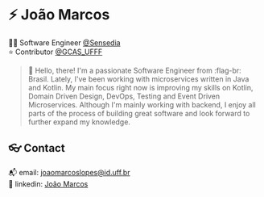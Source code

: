 # :zap: João Marcos

:technologist: Software Engineer [@Sensedia]()  
:star: Contributor [@GCAS_UFFF](https://github.com/GCAS-UFF)  

> :brain: Hello, there! I'm a passionate Software Engineer from :flag-br: Brasil. Lately, I've been working with microservices written in Java and Kotlin. My main focus right now is improving my skills on Kotlin, Domain Driven Design, DevOps, Testing and Event Driven Microservices. Although I'm mainly working with backend, I enjoy all parts of the process of building great software and look forward to further expand my knowledge.

<!-- ## :wrench: Tech

<img src="assets/kotlin.svg" alt="drawing" width="50"/>
<img src="assets/spring.svg" alt="drawing" width="50"/>
<img src="assets/java.svg" alt="drawing" width="50"/>
<img src="assets/linux.svg" alt="drawing" width="50"/>
<img src="assets/python.svg" alt="drawing" width="50"/>
<img src="assets/github.svg" alt="drawing" width="50"/>
<img src="assets/githubactions.svg" alt="drawing" width="50"/>
<img src="assets/mongodb.svg" alt="drawing" width="50"/>
<img src="assets/react.svg" alt="drawing" width="50"/>
<img src="assets/html5.svg" alt="drawing" width="50"/>
<img src="assets/css3.svg" alt="drawing" width="50"/>
<img src="assets/typescript.svg" alt="drawing" width="50"/> -->

## :eyeglasses: Contact

:mailbox_with_mail: email: [joaomarcoslopes@id.uff.br](mailto:joaomarcoslopes@id.uff.br)  
:link: linkedin: [João Marcos](https://bit.ly/JMQLink)
